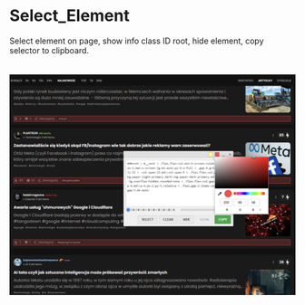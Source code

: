 # Select_Element
Select element on page, show info class ID root, hide element, copy selector to clipboard.
<br>
<br>
<br>
![select](images/select.png)
